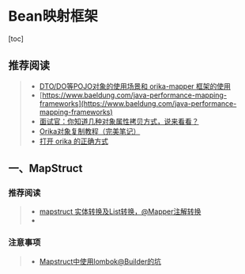 # Bean映射框架

[toc]





## 推荐阅读

> - [DTO/DO等POJO对象的使用场景和 orika-mapper 框架的使用](https://www.cnblogs.com/harrychinese/p/SpringBoot_DTO_Orika.html)
> - [https://www.baeldung.com/java-performance-mapping-frameworks](https://www.baeldung.com/java-performance-mapping-frameworks)
> - [面试官：你知道几种对象属性拷贝方式，说来看看？](https://zhuanlan.zhihu.com/p/135270403)
> - [Orika对象复制教程（完美笔记）](https://www.cnblogs.com/fuzongle/p/12609063.html)
> - [打开 orika 的正确方式](https://www.cnkirito.moe/orika/)





## 一、MapStruct

### 推荐阅读

> - [mapstruct 实体转换及List转换，@Mapper注解转换](https://www.cnblogs.com/junzhu-bye/p/12900950.html)
> - 





### 注意事项

> - [Mapstruct中使用lombok@Builder的坑](https://www.jianshu.com/p/4f7b4f4bf689)







